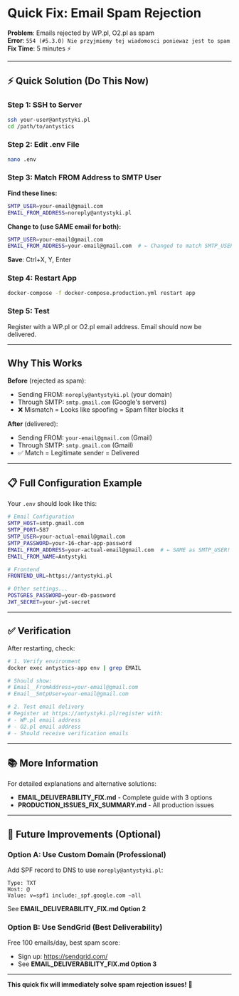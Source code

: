 # Quick Fix: Email Spam Rejection

**Problem**: Emails rejected by WP.pl, O2.pl as spam  
**Error**: `554 (#5.3.0) Nie przyjmiemy tej wiadomosci poniewaz jest to spam`  
**Fix Time**: 5 minutes ⚡

---

## ⚡ Quick Solution (Do This Now)

### Step 1: SSH to Server
```bash
ssh your-user@antystyki.pl
cd /path/to/antystics
```

### Step 2: Edit .env File
```bash
nano .env
```

### Step 3: Match FROM Address to SMTP User

**Find these lines:**
```bash
SMTP_USER=your-email@gmail.com
EMAIL_FROM_ADDRESS=noreply@antystyki.pl
```

**Change to (use SAME email for both):**
```bash
SMTP_USER=your-email@gmail.com
EMAIL_FROM_ADDRESS=your-email@gmail.com  # ← Changed to match SMTP_USER
```

**Save**: Ctrl+X, Y, Enter

### Step 4: Restart App
```bash
docker-compose -f docker-compose.production.yml restart app
```

### Step 5: Test
Register with a WP.pl or O2.pl email address. Email should now be delivered.

---

## Why This Works

**Before** (rejected as spam):
- Sending FROM: `noreply@antystyki.pl` (your domain)
- Through SMTP: `smtp.gmail.com` (Google's servers)
- ❌ Mismatch = Looks like spoofing = Spam filter blocks it

**After** (delivered):
- Sending FROM: `your-email@gmail.com` (Gmail)
- Through SMTP: `smtp.gmail.com` (Gmail)
- ✅ Match = Legitimate sender = Delivered

---

## 📋 Full Configuration Example

Your `.env` should look like this:

```bash
# Email Configuration
SMTP_HOST=smtp.gmail.com
SMTP_PORT=587
SMTP_USER=your-actual-email@gmail.com
SMTP_PASSWORD=your-16-char-app-password
EMAIL_FROM_ADDRESS=your-actual-email@gmail.com  # ← SAME as SMTP_USER!
EMAIL_FROM_NAME=Antystyki

# Frontend
FRONTEND_URL=https://antystyki.pl

# Other settings...
POSTGRES_PASSWORD=your-db-password
JWT_SECRET=your-jwt-secret
```

---

## ✅ Verification

After restarting, check:

```bash
# 1. Verify environment
docker exec antystics-app env | grep EMAIL

# Should show:
# Email__FromAddress=your-email@gmail.com
# Email__SmtpUser=your-email@gmail.com

# 2. Test email delivery
# Register at https://antystyki.pl/register with:
# - WP.pl email address
# - O2.pl email address
# - Should receive verification emails
```

---

## 📚 More Information

For detailed explanations and alternative solutions:
- **EMAIL_DELIVERABILITY_FIX.md** - Complete guide with 3 options
- **PRODUCTION_ISSUES_FIX_SUMMARY.md** - All production issues

---

## 🎯 Future Improvements (Optional)

### Option A: Use Custom Domain (Professional)
Add SPF record to DNS to use `noreply@antystyki.pl`:
```
Type: TXT
Host: @
Value: v=spf1 include:_spf.google.com ~all
```
See **EMAIL_DELIVERABILITY_FIX.md Option 2**

### Option B: Use SendGrid (Best Deliverability)
Free 100 emails/day, best spam score:
- Sign up: https://sendgrid.com/
- See **EMAIL_DELIVERABILITY_FIX.md Option 3**

---

**This quick fix will immediately solve spam rejection issues!** 🎉

